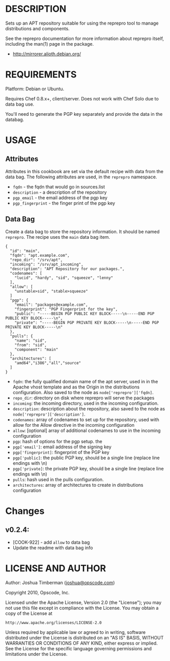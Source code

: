 DESCRIPTION
===========

Sets up an APT repository suitable for using the reprepro tool to
manage distributions and components.

See the reprepro documentation for more information about reprepro
itself, including the man(1) page in the package.

* http://mirrorer.alioth.debian.org/

REQUIREMENTS
============

Platform: Debian or Ubuntu.

Requires Chef 0.8.x+, client/server. Does not work with Chef Solo due
to data bag use.

You'll need to generate the PGP key separately and provide the data in
the databag.

USAGE
=====

Attributes
----------

Attributes in this cookbook are set via the default recipe with data
from the data bag. The following attributes are used, in the
`reprepro` namespace.

* `fqdn` - the fqdn that would go in sources.list
* `description` - a description of the repository
* `pgp_email` - the email address of the pgp key
* `pgp_fingerprint` - the finger print of the pgp key

Data Bag
--------

Create a data bag to store the repository information. It should be
named `reprepro`. The recipe uses the `main` data bag item.

    {
      "id": "main",
      "fqdn": "apt.example.com",
      "repo_dir": "/srv/apt",
      "incoming": "/srv/apt_incoming",
      "description": "APT Repository for our packages.",
      "codenames": [
        "lucid", "hardy", "sid", "squeeze", "lenny"
      ],
      "allow": [
        "unstable>sid", "stable>squeeze"
      ]
      "pgp": {
        "email": "packages@example.com",
        "fingerprint": "PGP Fingerprint for the key",
        "public": "-----BEGIN PGP PUBLIC KEY BLOCK-----\n-----END PGP PUBLIC KEY BLOCK-----\n",
        "private": "-----BEGIN PGP PRIVATE KEY BLOCK-----\n-----END PGP PRIVATE KEY BLOCK-----\n"
      },
      "pulls": {
        "name": "sid",
        "from": "sid",
        "component": "main"
      },
      "architectures": [
        "amd64","i386","all","source"
      ]
    }

* `fqdn`: the fully qualified domain name of the apt server, used in
  in the Apache vhost template and as the Origin in the distributions
  configuration. Also saved to the node as
  `node['reprepro']['fqdn]`.
* `repo_dir`: directory on disk where reprepro will serve the packages
* `incoming`: the incoming directory, used in the incoming
  configuration.
* `description`: description about the repository, also saved to the
  node as `node['reprepro']['description']`.
* `codenames`: array of codenames to set up for the repository, used
  with allow for the Allow directive in the incoming configuration
* `allow`: [optional] array of additional codenames to use in the incoming
  configuration
* `pgp`: hash of options for the pgp setup. the 
* `pgp['email']`: email address of the signing key
* `pgp['fingerprint]`: fingerprint of the PGP key
* `pgp['public]`: the public PGP key, should be a single line
  (replace line endings with \n)
* `pgp['private]`: the private PGP key, should be a single line
  (replace line endings with \n)
* `pulls`: hash used in the pulls configuration.
* `architectures`: array of architectures to create in distributions configuration

Changes
=======

## v0.2.4:

* [COOK-922] - add `allow` to data bag
* Update the readme with data bag info

LICENSE AND AUTHOR
==================

Author: Joshua Timberman (<joshua@opscode.com>)

Copyright 2010, Opscode, Inc.

Licensed under the Apache License, Version 2.0 (the "License");
you may not use this file except in compliance with the License.
You may obtain a copy of the License at

    http://www.apache.org/licenses/LICENSE-2.0

Unless required by applicable law or agreed to in writing, software
distributed under the License is distributed on an "AS IS" BASIS,
WITHOUT WARRANTIES OR CONDITIONS OF ANY KIND, either express or implied.
See the License for the specific language governing permissions and
limitations under the License.
